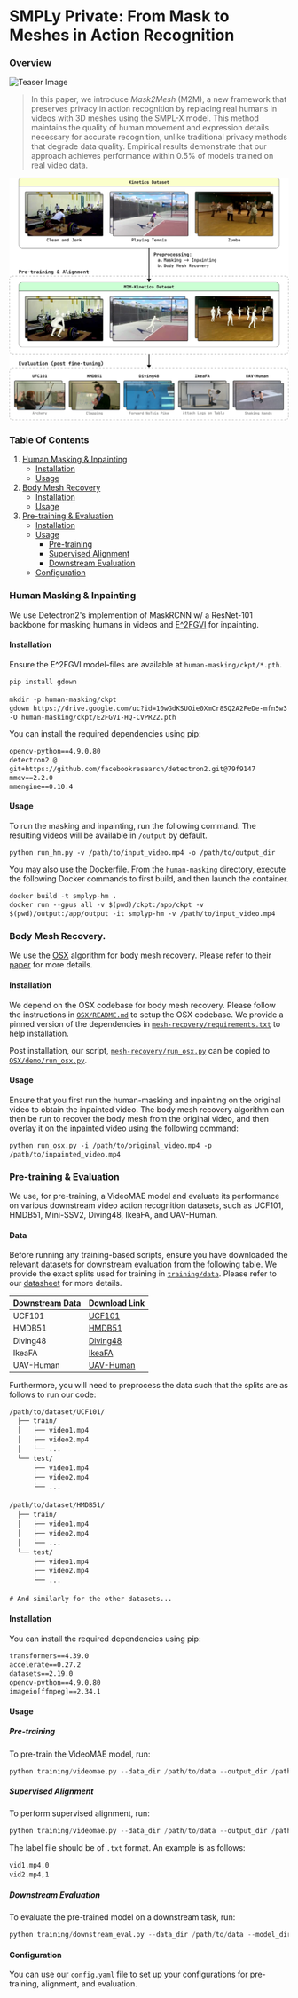 # SMPLy Private: From Mask to Meshes in Action Recognition

### Overview
![Teaser Image](/assets/tennis.gif)

> In this paper, we introduce *Mask2Mesh* (M2M), a new framework that preserves privacy in action recognition by replacing real humans in videos with 3D meshes using the SMPL-X model. This method maintains the quality of human movement and expression details necessary for accurate recognition, unlike traditional privacy methods that degrade data quality. Empirical results demonstrate that our approach achieves performance within 0.5% of models trained on real video data.

![Overview of M2M](/assets/smply-p.png)

### Table Of Contents
1. [Human Masking & Inpainting](#human-masking--inpainting)
    - [Installation](#installation)
    - [Usage](#usage)
2. [Body Mesh Recovery](#body-mesh-recovery)
    - [Installation](#installation-1)
    - [Usage](#usage-1)
3. [Pre-training & Evaluation](#pre-training--evaluation)
    - [Installation](#installation-2)
    - [Usage](#usage-2)
        - [Pre-training](#pre-training)
        - [Supervised Alignment](#supervised-alignment)
        - [Downstream Evaluation](#downstream-evaluation)
    - [Configuration](#configuration)

### Human Masking & Inpainting
We use Detectron2's implemention of MaskRCNN w/ a ResNet-101 backbone for masking humans in videos and [E^2FGVI](https://github.com/MCG-NKU/E2FGVI) for inpainting.

#### Installation
Ensure the E^2FGVI model-files are available at `human-masking/ckpt/*.pth`.
```shell
pip install gdown

mkdir -p human-masking/ckpt
gdown https://drive.google.com/uc?id=10wGdKSUOie0XmCr8SQ2A2FeDe-mfn5w3 -O human-masking/ckpt/E2FGVI-HQ-CVPR22.pth
```
You can install the required dependencies using pip:
```
opencv-python==4.9.0.80
detectron2 @ git+https://github.com/facebookresearch/detectron2.git@79f9147
mmcv==2.2.0
mmengine==0.10.4
```

#### Usage
To run the masking and inpainting, run the following command. The resulting videos will be available in `/output` by default.
```shell
python run_hm.py -v /path/to/input_video.mp4 -o /path/to/output_dir
```

You may also use the Dockerfile. From the `human-masking` directory, execute the following Docker commands to first build, and then launch the container.
```shell
docker build -t smplyp-hm .
docker run --gpus all -v $(pwd)/ckpt:/app/ckpt -v $(pwd)/output:/app/output -it smplyp-hm -v /path/to/input_video.mp4
```

### Body Mesh Recovery.
We use the [OSX](https://github.com/IDEA-Research/OSX) algorithm for body mesh recovery. Please refer to their [paper](http://arxiv.org/abs/2303.16160) for more details.

#### Installation
We depend on the OSX codebase for body mesh recovery. Please follow the instructions in [`OSX/README.md`](https://github.com/IDEA-Research/OSX/blob/main/README.md) to setup the OSX codebase. We provide a pinned version of the dependencies in [`mesh-recovery/requirements.txt`](mesh-recovery/requirements.txt) to help installation.

Post installation, our script, [`mesh-recovery/run_osx.py`](mesh-recovery/run_osx.py) can be copied to [`OSX/demo/run_osx.py`](https://github.com/IDEA-Research/OSX/tree/main/demo).

#### Usage
Ensure that you first run the human-masking and inpainting on the original video to obtain the inpainted video. The body mesh recovery algorithm can then be run to recover the body mesh from the original video, and then overlay it on the inpainted video using the following command:
```shell
python run_osx.py -i /path/to/original_video.mp4 -p /path/to/inpainted_video.mp4
```

### Pre-training & Evaluation
We use, for pre-training, a VideoMAE model and evaluate its performance on various downstream video action recognition datasets, such as UCF101, HMDB51, Mini-SSV2, Diving48, IkeaFA, and UAV-Human.

#### Data
Before running any training-based scripts, ensure you have downloaded the relevant datasets for downstream evaluation from the following table. We provide the exact splits used for training in [`training/data`](/training/data). Please refer to our [datasheet](/training/data/dfd.md) for more details.

| Downstream Data | Download Link |
|--------------------|-----------------------|
| UCF101             | [UCF101](https://www.crcv.ucf.edu/data/UCF101.php) |
| HMDB51             | [HMDB51](https://serre-lab.clps.brown.edu/resource/hmdb-a-large-human-motion-database/) |
| Diving48           | [Diving48](http://www.svcl.ucsd.edu/projects/resound/dataset.html) |
| IkeaFA             | [IkeaFA](https://tengdahan.github.io/ikea.html) |
| UAV-Human          | [UAV-Human](https://github.com/sutdcv/UAV-Human) |


Furthermore, you will need to preprocess the data such that the splits are as follows to run our code: 
```txt
/path/to/dataset/UCF101/
  ├── train/
  │   ├── video1.mp4
  │   ├── video2.mp4
  │   └── ...
  └── test/
      ├── video1.mp4
      ├── video2.mp4
      └── ...

/path/to/dataset/HMDB51/
  ├── train/
  │   ├── video1.mp4
  │   ├── video2.mp4
  │   └── ...
  └── test/
      ├── video1.mp4
      ├── video2.mp4
      └── ...

# And similarly for the other datasets...
```

#### Installation
You can install the required dependencies using pip:

```
transformers==4.39.0
accelerate==0.27.2
datasets==2.19.0
opencv-python==4.9.0.80
imageio[ffmpeg]==2.34.1
```

#### Usage
##### Pre-training
To pre-train the VideoMAE model, run:
```py
python training/videomae.py --data_dir /path/to/data --output_dir /path/to/output --stage pretrain
```

##### Supervised Alignment
To perform supervised alignment, run:
```py
python training/videomae.py --data_dir /path/to/data --output_dir /path/to/output --label_file /path/to/labels.txt --stage align
```
The label file should be of `.txt` format. An example is as follows: 
```txt
vid1.mp4,0
vid2.mp4,1
```

##### Downstream Evaluation
To evaluate the pre-trained model on a downstream task, run:
```py
python training/downstream_eval.py --data_dir /path/to/data --model_dir /path/to/pretrained/model --train_label_file /path/to/train_labels.txt --test_label_file /path/to/test_labels.txt --batch_size 8 --learning_rate 1e-4 --num_epochs 30 --warmup_epochs 5 --num_workers 2 --eval_interval 5 --eval_type fine_tune --dataset UCF101
```

#### Configuration
You can use our `config.yaml` file to set up your configurations for pre-training, alignment, and evaluation.
